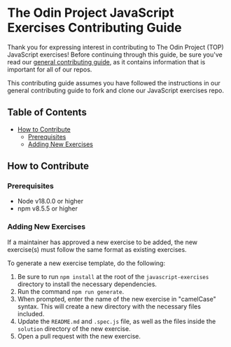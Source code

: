 # The Odin Project JavaScript Exercises Contributing Guide

Thank you for expressing interest in contributing to The Odin Project (TOP) JavaScript exercises! Before continuing through this guide, be sure you've read our [general contributing guide](https://github.com/TheOdinProject/.github/blob/main/CONTRIBUTING.md), as it contains information that is important for all of our repos.

This contributing guide assumes you have followed the instructions in our general contributing guide to fork and clone our JavaScript exercises repo.

## Table of Contents

- [How to Contribute](#how-to-contribute)
  - [Prerequisites](#prerequisites)
  - [Adding New Exercises](#adding-new-exercises)

## How to Contribute

### Prerequisites

- Node v18.0.0 or higher
- npm v8.5.5 or higher

### Adding New Exercises

If a maintainer has approved a new exercise to be added, the new exercise(s) must follow the same format as existing exercises.

To generate a new exercise template, do the following:

1. Be sure to run `npm install` at the root of the `javascript-exercises` directory to install the necessary dependencies.
1. Run the command `npm run generate`.
1. When prompted, enter the name of the new exercise in "camelCase" syntax. This will create a new directory with the necessary files included.
1. Update the `README.md` and `.spec.js` file, as well as the files inside the `solution` directory of the new exercise.
1. Open a pull request with the new exercise.
